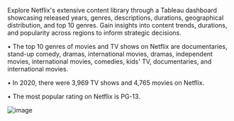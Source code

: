 Explore Netflix's extensive content library through a Tableau dashboard showcasing released years, genres, descriptions, durations, geographical distribution, and top 10 genres. Gain insights into content trends, durations, and popularity across regions to inform strategic decisions.

• The top 10 genres of movies and TV shows on Netflix are documentaries, stand-up comedy, dramas, international movies, dramas, independent movies, international movies, comedies, kids' TV, documentaries, and international movies.

• In 2020, there were 3,969 TV shows and 4,765 movies on Netflix.

• The most popular rating on Netflix is PG-13.

![image](https://github.com/maulikpatel30/Tableau/assets/98230597/da62cef5-46c4-45ba-a803-4e6bfe94a051)
